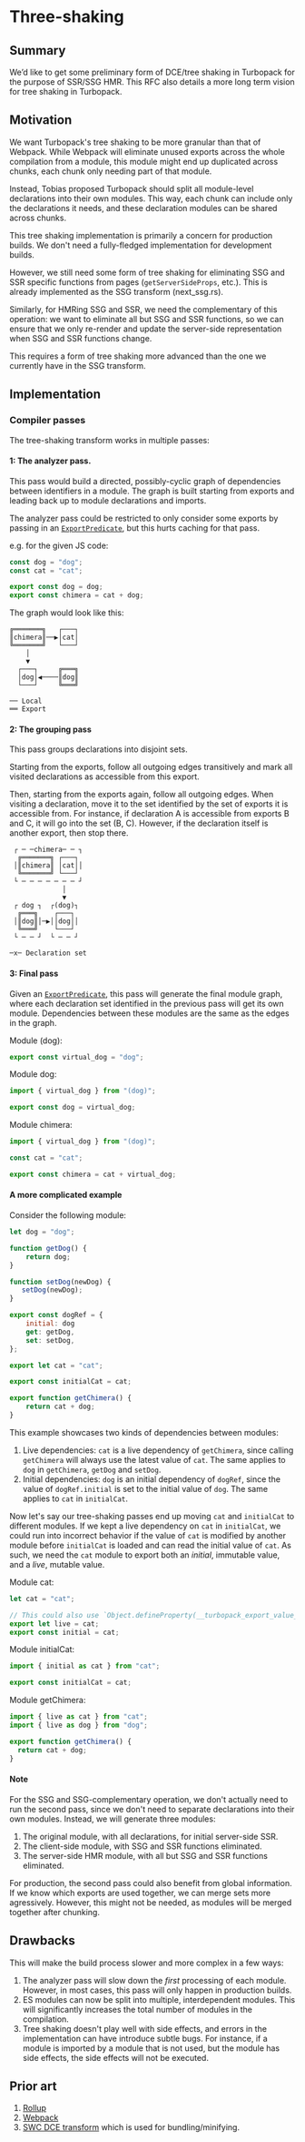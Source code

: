 # Three-shaking

## Summary

We’d like to get some preliminary form of DCE/tree shaking in Turbopack for the
purpose of SSR/SSG HMR. This RFC also details a more long term vision for tree
shaking in Turbopack.

## Motivation

We want Turbopack's tree shaking to be more granular than that of Webpack.
While Webpack will eliminate unused exports across the whole compilation
from a module, this module might end up duplicated across chunks, each chunk
only needing part of that module.

Instead, Tobias proposed Turbopack should split all module-level
declarations into their own modules. This way, each chunk can include only
the declarations it needs, and these declaration modules can be shared
across chunks.

This tree shaking implementation is primarily a concern for production
builds. We don't need a fully-fledged implementation for development builds.

However, we still need some form of tree shaking for eliminating
SSG and SSR specific functions from pages (`getServerSideProps`, etc.). This
is already implemented as the SSG transform (next_ssg.rs).

Similarly, for HMRing SSG and SSR, we need the complementary of this
operation: we want to eliminate all but SSG and SSR functions, so we can
ensure that we only re-render and update the server-side representation
when SSG and SSR functions change.

This requires a form of tree shaking more advanced than the one we currently
have in the SSG transform.

## Implementation

### Compiler passes

The tree-shaking transform works in multiple passes:

#### 1: The analyzer pass.

This pass would build a directed, possibly-cyclic graph of dependencies
between identifiers in a module. The graph is built starting from exports
and leading back up to module declarations and imports.

The analyzer pass could be restricted to only consider some exports by
passing in an [`ExportPredicate`], but this hurts caching for that pass.

e.g. for the given JS code:

```js
const dog = "dog";
const cat = "cat";

export const dog = dog;
export const chimera = cat + dog;
```

The graph would look like this:

```text
╔═══════╗   ┌───┐
║chimera║──▶│cat│
╚═══════╝   └───┘
    │
    ▼
  ┌───┐     ╔═══╗
  │dog│◀────║dog║
  └───┘     ╚═══╝

── Local
══ Export
```

#### 2: The grouping pass

This pass groups declarations into disjoint sets.

Starting from the exports, follow all outgoing edges transitively and mark
all visited declarations as accessible from this export.

Then, starting from the exports again, follow all outgoing edges. When
visiting a declaration, move it to the set identified by the set of exports
it is accessible from. For instance, if declaration A is accessible from
exports B and C, it will go into the set (B, C). However, if the declaration
itself is another export, then stop there.

```text
 ┌ ─ ─chimera─ ─ ┐
  ╔═══════╗ ┌───┐
 │║chimera║ │cat││
  ╚═══════╝ └───┘
 └ ─ ─ ─ ─ ─ ─ ─ ┘
             │
             ▼
 ┌ dog ┐  ┌(dog)┐
  ╔═══╗    ┌───┐
 │║dog║│─▶││dog││
  ╚═══╝    └───┘
 └ ─ ─ ┘  └ ─ ─ ┘

─x─ Declaration set
```

#### 3: Final pass

Given an [`ExportPredicate`], this pass will generate the final module
graph, where each declaration set identified in the previous pass will get
its own module. Dependencies between these modules are the same as the
edges in the graph.

Module (dog):

```js
export const virtual_dog = "dog";
```

Module dog:

```js
import { virtual_dog } from "(dog)";

export const dog = virtual_dog;
```

Module chimera:

```js
import { virtual_dog } from "(dog)";

const cat = "cat";

export const chimera = cat + virtual_dog;
```

#### A more complicated example

Consider the following module:

```js
let dog = "dog";

function getDog() {
    return dog;
}

function setDog(newDog) {
   setDog(newDog);
}

export const dogRef = {
    initial: dog
    get: getDog,
    set: setDog,
};

export let cat = "cat";

export const initialCat = cat;

export function getChimera() {
    return cat + dog;
}
```

This example showcases two kinds of dependencies between modules:

1. Live dependencies: `cat` is a live dependency of `getChimera`, since
   calling `getChimera` will always use the latest value of `cat`. The same
   applies to `dog` in `getChimera`, `getDog` and `setDog`.
2. Initial dependencies: `dog` is an initial dependency of `dogRef`, since
   the value of `dogRef.initial` is set to the initial value of `dog`. The
   same applies to `cat` in `initialCat`.

Now let's say our tree-shaking passes end up moving `cat` and `initialCat`
to different modules. If we kept a live dependency on `cat` in `initialCat`,
we could run into incorrect behavior if the value of `cat` is modified by
another module before `initialCat` is loaded and can read the initial value
of `cat`. As such, we need the `cat` module to export both an _initial_,
immutable value, and a _live_, mutable value.

Module cat:

```js
let cat = "cat";

// This could also use `Object.defineProperty(__turbopack_export_value__, ...)`.
export let live = cat;
export const initial = cat;
```

Module initialCat:

```js
import { initial as cat } from "cat";

export const initialCat = cat;
```

Module getChimera:

```js
import { live as cat } from "cat";
import { live as dog } from "dog";

export function getChimera() {
  return cat + dog;
}
```

#### Note

For the SSG and SSG-complementary operation, we don't actually need to run
the second pass, since we don't need to separate declarations into their
own modules. Instead, we will generate three modules:

1. The original module, with all declarations, for initial server-side SSR.
2. The client-side module, with SSG and SSR functions eliminated.
3. The server-side HMR module, with all but SSG and SSR functions
   eliminated.

For production, the second pass could also benefit from global information.
If we know which exports are used together, we can merge sets more
agressively. However, this might not be needed, as modules will be merged
together after chunking.

## Drawbacks

This will make the build process slower and more complex in a few ways:

1. The analyzer pass will slow down the _first_ processing of each module.
   However, in most cases, this pass will only happen in production builds.
2. ES modules can now be split into multiple, interdependent modules. This
   will significantly increases the total number of modules in the
   compilation.
3. Tree shaking doesn't play well with side effects, and errors in the
   implementation can have introduce subtle bugs. For instance, if a
   module is imported by a module that is not used, but the module has
   side effects, the side effects will not be executed.

## Prior art

1. [Rollup](https://rollupjs.org/guide/en/#tree-shaking)
2. [Webpack](https://webpack.js.org/guides/tree-shaking/)
3. [SWC DCE transform] which is used for bundling/minifying.

[swc dce transform]: https://github.com/swc-project/swc/blob/main/crates/swc_ecma_transforms_optimization/src/simplify/dce/mod.rs
[`exportpredicate`]: ./src/lib.rs
